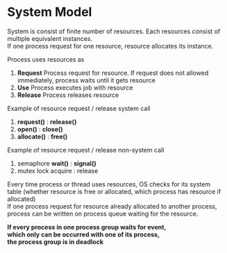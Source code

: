 # System Model

System is consist of finite number of resources. Each resources consist of multiple equivalent instances.  
If one process request for one resource, resource allocates its instance.

Process uses resources as

1. **Request** Process request for resource. If request does not allowed immediately, process waits until it gets resource
2. **Use** Process executes job with resource
3. **Release** Process releases resource

Example of resource request / release system call

1. **request\(\)** : **release\(\)**
2. **open\(\)** : **close\(\)**
3. **allocate\(\)** : **free\(\)**

Example of resource request / release non-system call 

1. semaphore **wait\(\)** : **signal\(\)**
2. mutex lock acquire : release

Every time process or thread uses resources, OS checks for its system table \(whether resource is free or allocated, which process has resource if allocated\)  
If one process request for resource already allocated to another process, process can be written on process queue waiting for the resource.

**If every process in one process group waits for event,  
which only can be occurred with one of its process,  
the process group is in deadlock**

